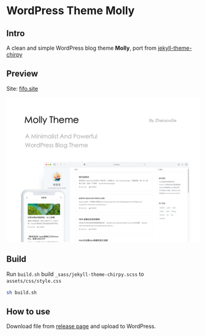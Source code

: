 # WordPress Theme Molly

## Intro
A clean and simple WordPress blog theme **Molly**,  port from [jekyll-theme-chirpy](https://github.com/cotes2020/jekyll-theme-chirpy)



##  Preview

Site: [fifo.site](https://fifo.site)

![screenshot](./screenshot.png)

## Build

Run `build.sh` build `_sass/jekyll-theme-chirpy.scss` to `assets/css/style.css`

```bash
sh build.sh
```



## How to use

Download file from [release page](https://github.com/gezhaoyou/wordpress-theme-molly/releases)  and upload to WordPress.
